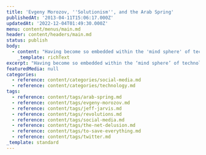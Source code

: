 ```yaml
---
title: 'Evgeny Morozov, ''Solutionism'', and the Arab Spring'
publishedAt: '2013-04-11T15:06:17.000Z'
updatedAt: '2022-12-04T01:49:30.000Z'
menu: content/menus/main.md
header: content/headers/main.md
status: publish
body:
  - content: "Having become so embedded within the 'mind sphere' of technology and social media, I find it quite refreshing when someone comes along to tear it all down the way Evgeny has. \_Of 'The Net Delusion' and 'To Save Everything, Click Here' fame, I'm just beginning to come across his work. \_I think the release of the latter book is what's broken him into my field of view, and someone who's so willing to fight back against the mainstream opinion, much of which I've adopted, is extremely interesting. \_I was reading [his takedown of Jeff Jarvis](http://www.newrepublic.com/article/books/magazine/96116/the-internet-intellectual \"The Internet Intellectual\"), a popular pontificator of all things internet, and his book 'Public Parts', and I was struck by this quote:\n\n<ExtendedQuote>\n  Why worry about the growing dominance of such digitalism? The reason should be obvious. As Internet-driven explanations crowd out everything else, our entire vocabulary is being re-defined. Collaboration is re-interpreted through the prism of Wikipedia; communication, through the prism of social networking; democratic participation, through the prism of crowd-sourcing; cosmopolitanism, through the prism of reading the blogs of exotic \x93others\x94; political upheaval, through the prism of the so-called Twitter revolutions.\n</ExtendedQuote>\n\nEven with how embedded I am in social, tech, and digital culture, I still found the recent declarations of the Arab Spring as [The Twitter Revolution](http://www.foreignpolicy.com/articles/2011/01/14/the_first_twitter_revolution \"The First Twitter Revolution?\") extremely disingenuous. \_No one denies the role Twitter and Facebook played in organizing and dispersing information, both within and without the Arab world, during the Arab Spring, but to act like the revolts there could not have happened with those technologies is simply incorrect. \_Technologies don't cause revolutions; they facilitate them.\n\nAs I've said, it's great to see a well-read man with an understanding of history provide some perspective on what the internet truly brings to the table. \_Expect to hear more from him -- I'll definitely be reading both his books and writing about them here.\n"
    _template: richText
excerpt: "Having become so embedded within the ‘mind sphere’ of technology and social media, I find it quite refreshing when someone comes along to tear it all down the way Evgeny has. \_Of ‘The Net Delusion’ and ‘To Save Everything, Click Here’ fame, I’m just beginning to come across his work. \_I think the release of \\[…]\n"
featuredMedia: null
categories:
  - reference: content/categories/social-media.md
  - reference: content/categories/technology.md
tags:
  - reference: content/tags/arab-spring.md
  - reference: content/tags/evgeny-morozov.md
  - reference: content/tags/jeff-jarvis.md
  - reference: content/tags/revolutions.md
  - reference: content/tags/social-media.md
  - reference: content/tags/the-net-delusion.md
  - reference: content/tags/to-save-everything.md
  - reference: content/tags/twitter.md
_template: standard
---
```



